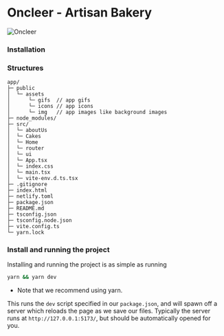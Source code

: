 # Oncleer - Artisan Bakery

![Oncleer](https://gisbeltorres.tech/assets/gifs/oncleer.gif)

### Installation

### Structures

```text
app/
├─ public
│  └─ assets 
│      └─ gifs  // app gifs
│      └─ icons // app icons
│      └─ img   // app images like background images
├─ node_modules/
├─ src/
│  └─ aboutUs
│  └─ Cakes
│  └─ Home
│  └─ router
│  └─ ui
│  └─ App.tsx
│  └─ index.css
│  └─ main.tsx
│  └─ vite-env.d.ts.tsx
├─ .gitignore
├─ index.html
├─ netlify.toml
├─ package.json
├─ README.md
├─ tsconfig.json
├─ tsconfig.node.json
├─ vite.config.ts
└─ yarn.lock
```

### Install and running the project

Installing and running the project is as simple as running

```sh
yarn && yarn dev
```

- Note that we recommend using yarn.

This runs the `dev` script specified in our `package.json`, and will spawn off a server which reloads the page as we save our files.
Typically the server runs at `http://127.0.0.1:5173/`, but should be automatically opened for you.

```
